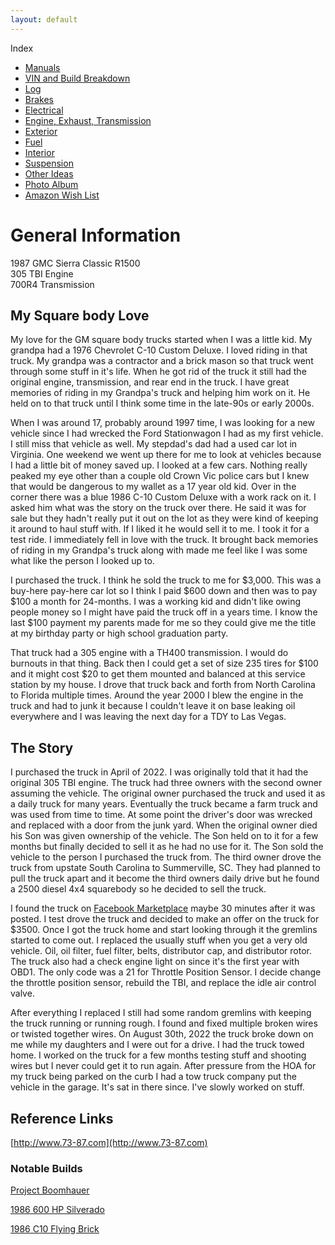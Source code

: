 ```yaml
---
layout: default
---
```


Index
* [Manuals](./manuals.md)
* [VIN and Build Breakdown](./vin.md)
* [Log](./log.md)
* [Brakes](./brakes/index.md)
* [Electrical](./electrical/index.md)
* [Engine, Exhaust, Transmission](./engine/index.md)
* [Exterior](./exterior/index.md)
* [Fuel](./fuel/index.md)
* [Interior](./interior/index.md)
* [Suspension](./suspension/index.md)
* [Other Ideas](./other/index.md)
* [Photo Album](https://photos.app.goo.gl/Gyc9DQD8Liz92aoR7)
* [Amazon Wish List](https://www.amazon.com/hz/wishlist/ls/2T931C77TFQUH?ref_=wl_share)

# General Information

1987 GMC Sierra Classic R1500 \
305 TBI Engine \
700R4 Transmission

## My Square body Love

My love for the GM square body trucks started when I was a little kid. My grandpa had a 1976 Chevrolet C-10 Custom Deluxe. I loved riding in that truck. My grandpa was a contractor and a brick mason so that truck went through some stuff in it's life. When he got rid of the truck it still had the original engine, transmission, and rear end in the truck. I have great memories of riding in my Grandpa's truck and helping him work on it. He held on to that truck until I think some time in the late-90s or early 2000s.

When I was around 17, probably around 1997 time, I was looking for a new vehicle since I had wrecked the Ford Stationwagon I had as my first vehicle. I still miss that vehicle as well. My stepdad's dad had a used car lot in Virginia. One weekend we went up there for me to look at vehicles because I had a little bit of money saved up. I looked at a few cars. Nothing really peaked my eye other than a couple old Crown Vic police cars but I knew that would be dangerous to my wallet as a 17 year old kid. Over in the corner there was a blue 1986 C-10 Custom Deluxe with a work rack on it. I asked him what was the story on the truck over there. He said it was for sale but they hadn't really put it out on the lot as they were kind of keeping it around to haul stuff with. If I liked it he would sell it to me. I took it for a test ride. I immediately fell in love with the truck. It brought back memories of riding in my Grandpa's truck along with made me feel like I was some what like the person I looked up to.

I purchased the truck. I think he sold the truck to me for $3,000. This was a buy-here pay-here car lot so I think I paid $600 down and then was to pay $100 a month for 24-months. I was a working kid and didn't like owing people money so I might have paid the truck off in a years time. I know the last $100 payment my parents made for me so they could give me the title at my birthday party or high school graduation party.

That truck had a 305 engine with a TH400 transmission. I would do burnouts in that thing. Back then I could get a set of size 235 tires for $100 and it might cost $20 to get them mounted and balanced at this service station by my house. I drove that truck back and forth from North Carolina to Florida multiple times. Around the year 2000 I blew the engine in the truck and had to junk it because I couldn't leave it on base leaking oil everywhere and I was leaving the next day for a TDY to Las Vegas.

## The Story

I purchased the truck in April of 2022. I was originally told that it had the original 305 TBI engine. The truck had three owners with the second owner assuming the vehicle. The original owner purchased the truck and used it as a daily truck for many years. Eventually the truck became a farm truck and was used from time to time. At some point the driver's door was wrecked and replaced with a door from the junk yard. When the original owner died his Son was given ownership of the vehicle. The Son held on to it for a few months but finally decided to sell it as he had no use for it. The Son sold the vehicle to the person I purchased the truck from. The third owner drove the truck from upstate South Carolina to Summerville, SC. They had planned to pull the truck apart and it become the third owners daily drive but he found a 2500 diesel 4x4 squarebody so he decided to sell the truck.

I found the truck on [Facebook Marketplace](https://photos.app.goo.gl/SokMM4RyTdFzPkux8) maybe 30 minutes after it was posted. I test drove the truck and decided to make an offer on the truck for $3500. Once I got the truck home and start looking through it the gremlins started to come out. I replaced the usually stuff when you get a very old vehicle. Oil, oil filter, fuel filter, belts, distributor cap, and distributor rotor. The truck also had a check engine light on since it's the first year with OBD1. The only code was a 21 for Throttle Position Sensor. I decide change the throttle position sensor, rebuild the TBI, and replace the idle air control valve.

After everything I replaced I still had some random gremlins with keeping the truck running or running rough. I found and fixed multiple broken wires or twisted together wires. On August 30th, 2022 the truck broke down on me while my daughters and I were out for a drive. I had the truck towed home. I worked on the truck for a few months testing stuff and shooting wires but I never could get it to run again. After pressure from the HOA for my truck being parked on the curb I had a tow truck company put the vehicle in the garage. It's sat in there since. I've slowly worked on stuff.

## Reference Links

[http://www.73-87.com](http://www.73-87.com)

### Notable Builds

[Project Boomhauer](https://www.hoonigan.com/blogs/build-sheet/project-boomhauer-c10)

[1986 600 HP Silverado](https://www.hoonigan.com/blogs/build-biology-season-02/ultimate-squarebody-street-truck-600-hp-supercharged-ls-86-silverado-that-handles-too)

[1986 C10 Flying Brick](https://www.streettrucksmag.com/the-flying-brick-86-chevy-c-10-little-shop-of-horrors/)